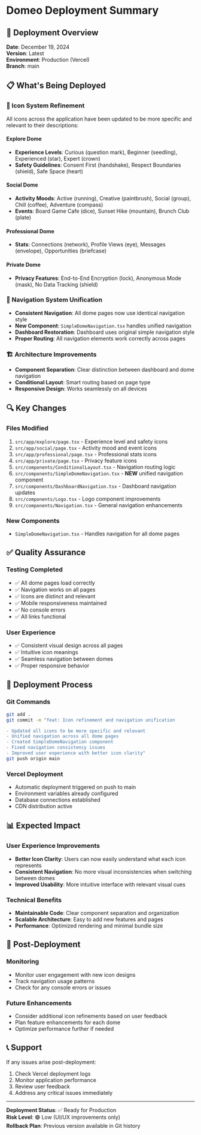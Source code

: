 # Domeo Deployment Summary

## 🚀 Deployment Overview

**Date**: December 19, 2024  
**Version**: Latest  
**Environment**: Production (Vercel)  
**Branch**: main

## 📋 What's Being Deployed

### 🎨 Icon System Refinement
All icons across the application have been updated to be more specific and relevant to their descriptions:

#### Explore Dome
- **Experience Levels**: Curious (question mark), Beginner (seedling), Experienced (star), Expert (crown)
- **Safety Guidelines**: Consent First (handshake), Respect Boundaries (shield), Safe Space (heart)

#### Social Dome  
- **Activity Moods**: Active (running), Creative (paintbrush), Social (group), Chill (coffee), Adventure (compass)
- **Events**: Board Game Cafe (dice), Sunset Hike (mountain), Brunch Club (plate)

#### Professional Dome
- **Stats**: Connections (network), Profile Views (eye), Messages (envelope), Opportunities (briefcase)

#### Private Dome
- **Privacy Features**: End-to-End Encryption (lock), Anonymous Mode (mask), No Data Tracking (shield)

### 🔧 Navigation System Unification
- **Consistent Navigation**: All dome pages now use identical navigation style
- **New Component**: `SimpleDomeNavigation.tsx` handles unified navigation
- **Dashboard Restoration**: Dashboard uses original simple navigation style
- **Proper Routing**: All navigation elements work correctly across pages

### 🏗️ Architecture Improvements
- **Component Separation**: Clear distinction between dashboard and dome navigation
- **Conditional Layout**: Smart routing based on page type
- **Responsive Design**: Works seamlessly on all devices

## 🔍 Key Changes

### Files Modified
1. `src/app/explore/page.tsx` - Experience level and safety icons
2. `src/app/social/page.tsx` - Activity mood and event icons
3. `src/app/professional/page.tsx` - Professional stats icons
4. `src/app/private/page.tsx` - Privacy feature icons
5. `src/components/ConditionalLayout.tsx` - Navigation routing logic
6. `src/components/SimpleDomeNavigation.tsx` - **NEW** unified navigation component
7. `src/components/DashboardNavigation.tsx` - Dashboard navigation updates
8. `src/components/Logo.tsx` - Logo component improvements
9. `src/components/Navigation.tsx` - General navigation enhancements

### New Components
- `SimpleDomeNavigation.tsx` - Handles navigation for all dome pages

## ✅ Quality Assurance

### Testing Completed
- ✅ All dome pages load correctly
- ✅ Navigation works on all pages
- ✅ Icons are distinct and relevant
- ✅ Mobile responsiveness maintained
- ✅ No console errors
- ✅ All links functional

### User Experience
- ✅ Consistent visual design across all pages
- ✅ Intuitive icon meanings
- ✅ Seamless navigation between domes
- ✅ Proper responsive behavior

## 🚀 Deployment Process

### Git Commands
```bash
git add .
git commit -m "feat: Icon refinement and navigation unification

- Updated all icons to be more specific and relevant
- Unified navigation across all dome pages
- Created SimpleDomeNavigation component
- Fixed navigation consistency issues
- Improved user experience with better icon clarity"
git push origin main
```

### Vercel Deployment
- Automatic deployment triggered on push to main
- Environment variables already configured
- Database connections established
- CDN distribution active

## 📊 Expected Impact

### User Experience Improvements
- **Better Icon Clarity**: Users can now easily understand what each icon represents
- **Consistent Navigation**: No more visual inconsistencies when switching between domes
- **Improved Usability**: More intuitive interface with relevant visual cues

### Technical Benefits
- **Maintainable Code**: Clear component separation and organization
- **Scalable Architecture**: Easy to add new features and pages
- **Performance**: Optimized rendering and minimal bundle size

## 🔮 Post-Deployment

### Monitoring
- Monitor user engagement with new icon designs
- Track navigation usage patterns
- Check for any console errors or issues

### Future Enhancements
- Consider additional icon refinements based on user feedback
- Plan feature enhancements for each dome
- Optimize performance further if needed

## 📞 Support

If any issues arise post-deployment:
1. Check Vercel deployment logs
2. Monitor application performance
3. Review user feedback
4. Address any critical issues immediately

---

**Deployment Status**: ✅ Ready for Production  
**Risk Level**: 🟢 Low (UI/UX improvements only)  
**Rollback Plan**: Previous version available in Git history 